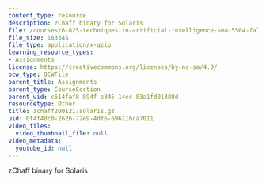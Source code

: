 ```yaml
---
content_type: resource
description: zChaff binary for Solaris
file: /courses/6-825-techniques-in-artificial-intelligence-sma-5504-fall-2002/0f4f40c0262b72e94df669611bca7011_zchaff2001217solaris.gz
file_size: 163345
file_type: application/x-gzip
learning_resource_types:
- Assignments
license: https://creativecommons.org/licenses/by-nc-sa/4.0/
ocw_type: OCWFile
parent_title: Assignments
parent_type: CourseSection
parent_uid: c614faf8-894f-e345-14ec-83a1fd01388d
resourcetype: Other
title: zchaff2001217solaris.gz
uid: 0f4f40c0-262b-72e9-4df6-69611bca7011
video_files:
  video_thumbnail_file: null
video_metadata:
  youtube_id: null
---
```

zChaff binary for Solaris
